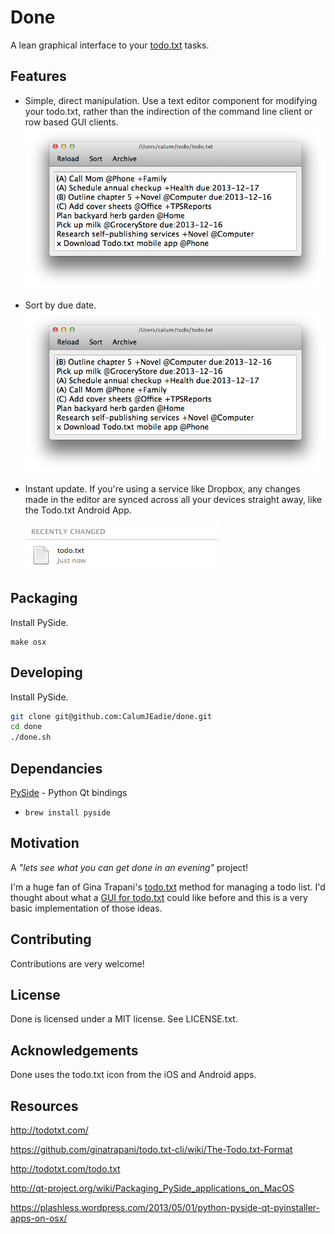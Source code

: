 Done
====

A lean graphical interface to your [todo.txt](http://todotxt.com/) tasks.

Features
--------

- Simple, direct manipulation. Use a text editor component for modifying your todo.txt, rather than the indirection of the command line client or row based GUI clients.
  ![Simple, direct manipulation](screenshots/screenshot-1.png)
- Sort by due date.
  ![Sort by due date](screenshots/screenshot-2.png)
- Instant update. If you're using a service like Dropbox, any changes made in the editor are synced across all your devices straight away, like the Todo.txt Android App.

  ![Instant update](screenshots/screenshot-3.png)

Packaging
---------

Install PySide.

```
make osx
```

Developing
----------

Install PySide.

```sh
git clone git@github.com:CalumJEadie/done.git
cd done
./done.sh
```

Dependancies
------------

[PySide](http://qt-project.org/wiki/PySide) - Python Qt bindings

- `brew install pyside`

Motivation
----------

A _"lets see what you can get done in an evening"_ project!

I'm a huge fan of Gina Trapani's [todo.txt](http://todotxt.com/) method for managing a todo list. I'd thought about what a [GUI for todo.txt](http://www.calumjeadie.com/2013/12/01/what-would-a-really-optimised-GUI-for-Todo.txt-look-like%3F.html) could like before and this is a very basic implementation of those ideas.

Contributing
------------

Contributions are very welcome!

License
-------

Done is licensed under a MIT license. See LICENSE.txt.

Acknowledgements
----------------

Done uses the todo.txt icon from the iOS and Android apps.

Resources
---------

http://todotxt.com/

https://github.com/ginatrapani/todo.txt-cli/wiki/The-Todo.txt-Format

http://todotxt.com/todo.txt

http://qt-project.org/wiki/Packaging_PySide_applications_on_MacOS

https://plashless.wordpress.com/2013/05/01/python-pyside-qt-pyinstaller-apps-on-osx/
